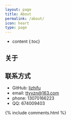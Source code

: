 ```yaml
---
layout: page
title: About
permalink: /about/
icon: heart
type: page
---
```


* content
{:toc}

## 关于


## 联系方式

* GitHub: [lizhifu](https://github.com/lizhifu)
* email:  ttyyzn@163.com
* phone:  13070166223
* QQ:     674009403


{% include comments.html %}

